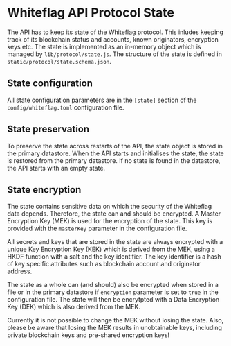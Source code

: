 # Whiteflag API Protocol State

The API has to keep its state of the Whiteflag protocol. This inludes keeping
track of its blockchain status and accounts, known originators, encryption keys
etc. The state is implemented as an in-memory object which is managed by
`lib/protocol/state.js`. The structure of the state is defined in
`static/protocol/state.schema.json`.

## State configuration

All state configuration parameters are in the `[state]` section of the
`config/whiteflag.toml` configuration file.

## State preservation

To preserve the state across restarts of the API, the state object is stored in
the primary datastore. When the API starts and initialises the state, the state
is restored from the primary datastore. If no state is found in the datastore,
the API starts with an empty state.

## State encryption

The state contains sensitive data on which the security of the Whiteflag
data depends. Therefore, the state can and should be encrypted. A Master
Encryption Key (MEK) is used for the encryption of the state. This key is
provided with the `masterKey` parameter in the configuration file.

All secrets and keys that are stored in the state are always encrypted with a
unique Key Encryption Key (KEK) which is derived from the MEK, using a HKDF
function with a salt and the key identifier. The key identifier is a hash of
key specific attributes such as blockchain account and originator address.

The state as a whole can (and should) also be encrypted when stored in a file
or in the primary datastore if `encryption` parameter is set to `true` in the
configuration file. The state will then be encrytpted with a Data Encryption
Key (DEK) which is also derived from the MEK.

Currently it is not possible to change the MEK without losing the state. Also,
please be aware that losing the MEK results in unobtainable keys, including
private blockchain keys and pre-shared encryption keys!
